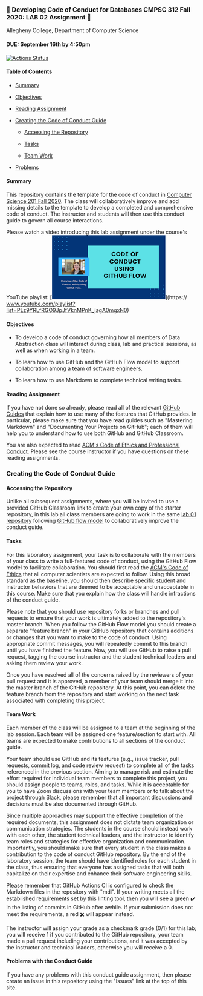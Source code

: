 ### :crocodile: Developing Code of Conduct for Databases CMPSC 312 Fall 2020: LAB 02 Assignment :crocodile:
Allegheny College, Department of Computer Science

#### DUE: September 16th by 4:50pm

[![Actions Status](https://github.com/allegheny-computer-science-201-f2020/lab01-cs201f2020/workflows/linting/badge.svg)](https://github.com/allegheny-computer-science-201-f2020/lab01-cs201f2020/actions)

#### Table of Contents

* [Summary](#summary)

* [Objectives](#objectives)

* [Reading Assignment](#reading-assignment)

* [Creating the Code of Conduct Guide](#creating-the-code-of-conduct-guide)

  + [Accessing the Repository](#accessing-the-repository)

  + [Tasks](#tasks)

  + [Team Work](#team-work)

* [Problems](problems-with-the-conduct-guide)

#### Summary

This repository contains the template for the code of conduct in [Computer Science 201 Fall 2020](https://cs.allegheny.edu/sites/jjumadinova/teaching/201). The class will collaboratively improve and add missing details to the template to develop a completed and comprehensive code of conduct. The instructor and students will then use this conduct guide to govern all course interactions.

Please watch a video introducing this lab assignment under the course's YouTube playlist: [![Code Of Conduct Assignment Introduction](CodeOfConduct_YouTubeThumbnail_small.png)](https:// www.youtube.com/playlist?list=PLz9YRLfRGO9JpJfVknMPnK_jagA0mgxN0)

#### Objectives

* To develop a code of conduct governing how all members of Data Abstraction class will interact during class, lab and practical sessions, as well as when working in a team.

* To learn how to use GitHub and the GitHub Flow model to support collaboration among a team of software engineers.

* To learn how to use Markdown to complete technical writing tasks.

#### Reading Assignment

If you have not done so already, please read all of the relevant [GitHub Guides](https://guides.github.com/) that explain how to use many of the features that GitHub provides. In particular,  please  make  sure  that  you  have  read guides  such  as  "Mastering  Markdown" and "Documenting Your Projects on GitHub"; each of them will help you to understand how to use both GitHub and GitHub Classroom.

You are also expected to read [ACM's Code of Ethics and Professional Conduct](https://www.acm.org/code-of-ethics). Please see the course instructor if you have questions on these reading assignments.

### Creating the Code of Conduct Guide

#### Accessing the Repository

Unlike all subsequent assignments, where you will be invited to use a provided GitHub Classroom link to create your own copy of the starter repository, in this lab all class members are going to work in the same [lab 01 repository](https://github.com/allegheny-computer-science-101-f2020/lab01-cs101f2020) following
[GitHub flow model](https://help.github.com/articles/github-flow/) to collaboratively improve the conduct guide.

#### Tasks

For this laboratory assignment,  your  task  is  to  collaborate   with  the members  of  your  class  to  write  a  full-featured code of conduct, using the GitHub Flow model to facilitate collaboration. You should first read the [ACM's Code of Ethics](https://www.acm.org/code-of-ethics) that all computer scientists are expected to follow. Using this broad standard as the baseline, you should then describe specific student and instructor behaviors that are deemed to be acceptable and unacceptable in this course. Make sure that you explain how the class will handle infractions of the conduct guide.

Please note that you should use repository forks or branches and pull requests to ensure that your  work  is  ultimately  added  to  the  repository's  master branch.   When  you  follow  the  GitHub Flow model you should create a separate "feature branch" in your GitHub repository that contains additions or changes
that you want to make to the code of conduct.  Using appropriate commit messages, you will repeatedly commit to this branch until you have finished the feature.  Now, you will  use  GitHub  to  raise  a  pull  request,  tagging  the  course  instructor and  the  student  technical leaders and asking them review your work.

Once you have resolved all of the concerns raised by the reviewers of your pull request and it is approved, a  member  of  your  team  should  merge  it  into the  master  branch  of  the  GitHub  repository. At this point,  you can delete the feature branch from the repository and start working on the next task associated with completing this project.

#### Team Work

Each member of the class will be assigned to a team at the beginning of the lab session. Each team will be assigned one feature/section to start with. All teams are expected to make contributions to all sections of the conduct guide.

Your team should use GitHub and its features (e.g., issue tracker, pull requests, commit log, and code review request) to complete all of the tasks referenced in the previous section.  Aiming to manage risk and estimate the effort required for individual team members to complete this project, you should assign people to teams, roles, and tasks.  While it is acceptable for you to have Zoom discussions with your team members or to talk about the project through Slack, please remember that all important discussions and decisions must be also documented through GitHub.

Since  multiple  approaches  may  support  the  effective  completion  of  the required documents, this assignment does not dictate team organization or communication strategies.  The students in the course should instead work with each other, the student technical leaders, and the instructor to identify team roles and strategies for effective organization and communication. Importantly, you should make sure that every student in the class makes a contribution to the code of conduct GitHub repository.  By the end of the laboratory session, the team should have identified roles for each student in the class, thus ensuring that everyone has assigned tasks that will both capitalize on their expertise and enhance their software engineering skills.

Please remember that GitHub Actions CI is configured to check the Markdown files in the repository with "mdl".  If your writing meets all the established requirements set by this linting tool, then you will see a green :heavy_check_mark: in the listing of commits in GitHub after awhile.  If your submission does not meet the requirements, a red :heavy_multiplication_x: will appear instead.  

The instructor will assign your grade as a checkmark grade (0/1) for this lab; you will receive 1 if you contributed to the GitHub repository, your team made a pull request including your contributions, and it was accepted by the instructor and technical leaders, otherwise you will receive a 0.

#### Problems with the Conduct Guide

If you have any problems with this conduct guide assignment, then please create an issue in this repository using the "Issues" link at the top of this site.
